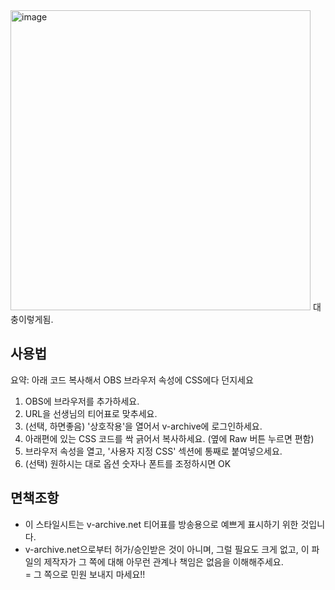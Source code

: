 <img width="480" alt="image" src="https://user-images.githubusercontent.com/5380174/264951843-92aa2bdf-ceab-4530-95ae-69ee38419399.png">
대충이렇게됨.

## 사용법

요약: 아래 코드 복사해서 OBS 브라우저 속성에 CSS에다 던지세요

1. OBS에 브라우저를 추가하세요.
2. URL을 선생님의 티어표로 맞추세요.
3. (선택, 하면좋음) '상호작용'을 열어서 v-archive에 로그인하세요.
4. 아래편에 있는 CSS 코드를 싹 긁어서 복사하세요. (옆에 Raw 버튼 누르면 편함)
5. 브라우저 속성을 열고, '사용자 지정 CSS' 섹션에 통째로 붙여넣으세요.
6. (선택) 원하시는 대로 옵션 숫자나 폰트를 조정하시면 OK

## 면책조항

* 이 스타일시트는 v-archive.net 티어표를 방송용으로 예쁘게 표시하기 위한 것입니다.
* v-archive.net으로부터 허가/승인받은 것이 아니며, 그럴 필요도 크게 없고, 이 파일의 제작자가 그 쪽에 대해 아무런 관계나 책임은 없음을 이해해주세요.  
  = 그 쪽으로 민원 보내지 마세요!!